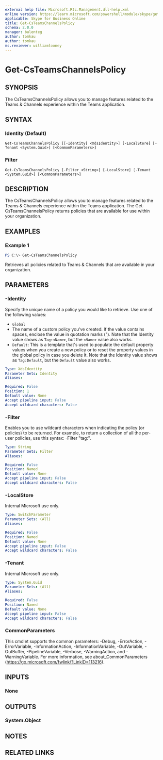 ```yaml
---
external help file: Microsoft.Rtc.Management.dll-help.xml
online version: https://learn.microsoft.com/powershell/module/skype/get-csteamschannelspolicy
applicable: Skype for Business Online
title: Get-CsTeamsChannelsPolicy
schema: 2.0.0
manager: bulenteg
author: tomkau
author: tomkau
ms.reviewer: williamlooney
---
```


# Get-CsTeamsChannelsPolicy

## SYNOPSIS

The CsTeamsChannelsPolicy allows you to manage features related to the Teams & Channels experience within the Teams application.

## SYNTAX

### Identity (Default)
```
Get-CsTeamsChannelsPolicy [[-Identity] <XdsIdentity>] [-LocalStore] [-Tenant <System.Guid>] [<CommonParameters>]
```

### Filter
```
Get-CsTeamsChannelsPolicy [-Filter <String>] [-LocalStore] [-Tenant <System.Guid>] [<CommonParameters>]
```

## DESCRIPTION
The CsTeamsChannelsPolicy allows you to manage features related to the Teams & Channels experience within the Teams application.  The Get-CsTeamsChannelsPolicy returns policies that are available for use within your organization.

## EXAMPLES

### Example 1
```powershell
PS C:\> Get-CsTeamsChannelsPolicy
```

Retrieves all policies related to Teams & Channels that are available in your organization.

## PARAMETERS

### -Identity
Specify the unique name of a policy you would like to retrieve. Use one of the following values:

- `Global`
- The name of a custom policy you've created. If the value contains spaces, enclose the value in quotation marks ("). Note that the Identity value shows as `Tag:<Name>`, but the `<Name>` value also works.
- `Default`: This is a template that's used to populate the default property values when you create a new policy or to reset the property values in the global policy in case you delete it. Note that the Identity value shows as `Tag:Default`, but the `Default` value also works.

```yaml
Type: XdsIdentity
Parameter Sets: Identity
Aliases:

Required: False
Position: 1
Default value: None
Accept pipeline input: False
Accept wildcard characters: False
```

### -Filter
Enables you to use wildcard characters when indicating the policy (or policies) to be returned. For example, to return a collection of all the per-user policies, use this syntax: -Filter "tag:".

```yaml
Type: String
Parameter Sets: Filter
Aliases:

Required: False
Position: Named
Default value: None
Accept pipeline input: False
Accept wildcard characters: False
```

### -LocalStore
Internal Microsoft use only.

```yaml
Type: SwitchParameter
Parameter Sets: (All)
Aliases:

Required: False
Position: Named
Default value: None
Accept pipeline input: False
Accept wildcard characters: False
```

### -Tenant
Internal Microsoft use only.

```yaml
Type: System.Guid
Parameter Sets: (All)
Aliases:

Required: False
Position: Named
Default value: None
Accept pipeline input: False
Accept wildcard characters: False
```

### CommonParameters
This cmdlet supports the common parameters: -Debug, -ErrorAction, -ErrorVariable, -InformationAction, -InformationVariable, -OutVariable, -OutBuffer, -PipelineVariable, -Verbose, -WarningAction, and -WarningVariable.
For more information, see about_CommonParameters (https://go.microsoft.com/fwlink/?LinkID=113216).

## INPUTS

### None

## OUTPUTS

### System.Object

## NOTES

## RELATED LINKS
